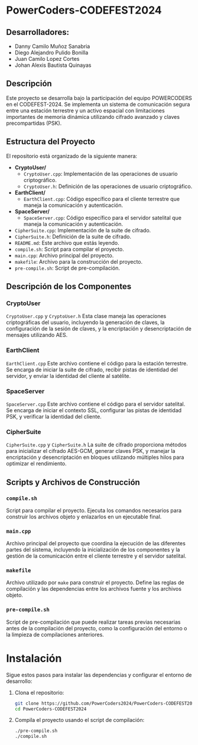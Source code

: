 # PowerCoders-CODEFEST2024
## Desarrolladores:
- Danny Camilo Muñoz Sanabria
- Diego Alejandro Pulido Bonilla
- Juan Camilo Lopez Cortes
- Johan Alexis Bautista Quinayas

## Descripción
Este proyecto se desarrolla bajo la participación del equipo POWERCODERS en el CODEFEST-2024. Se implementa un sistema de comunicación segura entre una estación terrestre y un activo espacial con limitaciones importantes de memoria dinámica utilizando cifrado avanzado y claves precompartidas (PSK). 

## Estructura del Proyecto
El repositorio está organizado de la siguiente manera:

- **CryptoUser/**
  - `CryptoUser.cpp`: Implementación de las operaciones de usuario criptográfico.
  - `CryptoUser.h`: Definición de las operaciones de usuario criptográfico.
- **EarthClient/**
  - `EarthClient.cpp`: Código específico para el cliente terrestre que maneja la comunicación y autenticación.
- **SpaceServer/**
  - `SpaceServer.cpp`: Código específico para el servidor satelital que maneja la comunicación y autenticación.
- `CipherSuite.cpp`: Implementación de la suite de cifrado.
- `CipherSuite.h`: Definición de la suite de cifrado.
- `README.md`: Este archivo que estás leyendo.
- `compile.sh`: Script para compilar el proyecto.
- `main.cpp`: Archivo principal del proyecto.
- `makefile`: Archivo para la construcción del proyecto.
- `pre-compile.sh`: Script de pre-compilación.

## Descripción de los Componentes
### CryptoUser
`CryptoUser.cpp` y `CryptoUser.h`
Esta clase maneja las operaciones criptográficas del usuario, incluyendo la generación de claves, la configuración de la sesión de claves, y la encriptación y desencriptación de mensajes utilizando AES.
### EarthClient
`EarthClient.cpp`
Este archivo contiene el código para la estación terrestre. Se encarga de iniciar la suite de cifrado, recibir pistas de identidad del servidor, y enviar la identidad del cliente al satélite.
### SpaceServer
`SpaceServer.cpp`
Este archivo contiene el código para el servidor satelital. Se encarga de iniciar el contexto SSL, configurar las pistas de identidad PSK, y verificar la identidad del cliente.
### CipherSuite
`CipherSuite.cpp` y `CipherSuite.h`
La suite de cifrado proporciona métodos para inicializar el cifrado AES-GCM, generar claves PSK, y manejar la encriptación y desencriptación en bloques utilizando múltiples hilos para optimizar el rendimiento.
## Scripts y Archivos de Construcción
### `compile.sh`
Script para compilar el proyecto. Ejecuta los comandos necesarios para construir los archivos objeto y enlazarlos en un ejecutable final.
### `main.cpp`
Archivo principal del proyecto que coordina la ejecución de las diferentes partes del sistema, incluyendo la inicialización de los componentes y la gestión de la comunicación entre el cliente terrestre y el servidor satelital.
### `makefile`
Archivo utilizado por `make` para construir el proyecto. Define las reglas de compilación y las dependencias entre los archivos fuente y los archivos objeto.
### `pre-compile.sh`
Script de pre-compilación que puede realizar tareas previas necesarias antes de la compilación del proyecto, como la configuración del entorno o la limpieza de compilaciones anteriores.


# Instalación
Sigue estos pasos para instalar las dependencias y configurar el entorno de desarrollo:

1. Clona el repositorio:
   ```sh
   git clone https://github.com/PowerCoders2024/PowerCoders-CODEFEST2024.git
   cd PowerCoders-CODEFEST2024
   
2. Compila el proyecto usando el script de compilación:
   ```sh
   ./pre-compile.sh
   ./compile.sh

